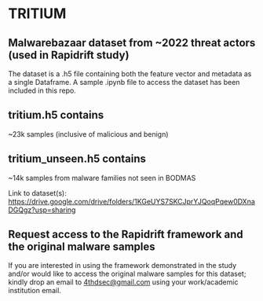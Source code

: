 # TRITIUM
## Malwarebazaar dataset from ~2022 threat actors (used in Rapidrift study)

The dataset is a .h5 file containing both the feature vector and metadata as a single Dataframe. A sample .ipynb file to access the dataset has been included in this repo.

## tritium.h5 contains 
~23k samples (inclusive of malicious and benign)


## tritium_unseen.h5 contains 
~14k samples from malware families not seen in BODMAS

Link to dataset(s): https://drive.google.com/drive/folders/1KGeUYS7SKCJprYJQoqPqew0DXnaDGQgz?usp=sharing

## Request access to the Rapidrift framework and the original malware samples
If you are interested in using the framework demonstrated in the study and/or would like to access the original malware samples for this dataset; kindly drop an email to 4thdsec@gmail.com using your work/academic institution email.
